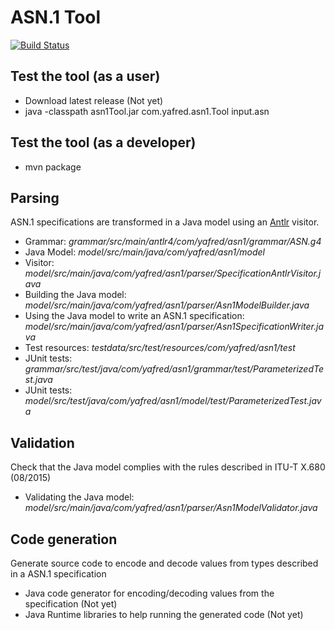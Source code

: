 # ASN.1 Tool

[![Build Status](https://travis-ci.org/yafred/asn1-tool.svg?branch=master)](https://travis-ci.org/yafred/asn1-tool)

## Test the tool (as a user)
  
  * Download latest release (Not yet)
  * java -classpath asn1Tool.jar com.yafred.asn1.Tool input.asn
  
## Test the tool (as a developer)

  * mvn package

## Parsing

ASN.1 specifications are transformed in a Java model using an [Antlr](http://www.antlr.org/) visitor.

  * Grammar: _grammar/src/main/antlr4/com/yafred/asn1/grammar/ASN.g4_
  * Java Model: _model/src/main/java/com/yafred/asn1/model_
  * Visitor: _model/src/main/java/com/yafred/asn1/parser/SpecificationAntlrVisitor.java_
  * Building the Java model: _model/src/main/java/com/yafred/asn1/parser/Asn1ModelBuilder.java_
  * Using the Java model to write an ASN.1 specification: _model/src/main/java/com/yafred/asn1/parser/Asn1SpecificationWriter.java_
  * Test resources: _testdata/src/test/resources/com/yafred/asn1/test_
  * JUnit tests: _grammar/src/test/java/com/yafred/asn1/grammar/test/ParameterizedTest.java_
  * JUnit tests: _model/src/test/java/com/yafred/asn1/model/test/ParameterizedTest.java_

## Validation

Check that the Java model complies with the rules described in ITU-T X.680 (08/2015) 

  * Validating the Java model: _model/src/main/java/com/yafred/asn1/parser/Asn1ModelValidator.java_
  
## Code generation

Generate source code to encode and decode values from types described in a ASN.1 specification

  * Java code generator for encoding/decoding values from the specification (Not yet)
  * Java Runtime libraries to help running the generated code (Not yet)


